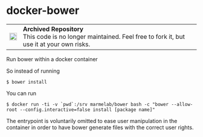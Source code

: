 docker-bower
============

<table>
        <tr>
            <td><img width="20" src="https://cdnjs.cloudflare.com/ajax/libs/octicons/8.5.0/svg/archive.svg" alt="archived" /></td>
            <td><strong>Archived Repository</strong><br />
            This code is no longer maintained. Feel free to fork it, but use it at your own risks.
        </td>
        </tr>
</table>

Run bower within a docker container

So instead of running

    $ bower install

You can run 

    $ docker run -ti -v `pwd`:/srv marmelab/bower bash -c "bower --allow-root --config.interactive=false install [package name]"

The entrypoint is voluntarily omitted to ease user manipulation in the container in order to have bower generate files with the correct user rights.
